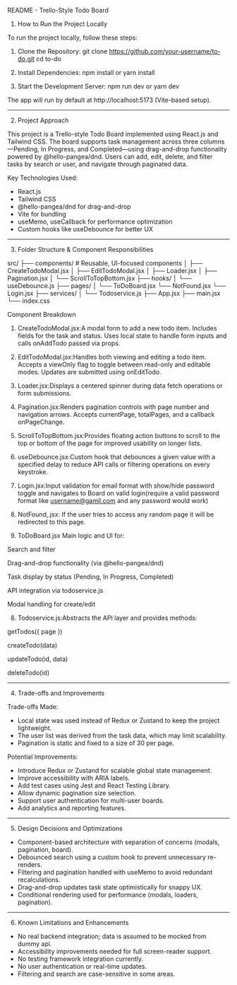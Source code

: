 README - Trello-Style Todo Board
1. How to Run the Project Locally

To run the project locally, follow these steps:

1. Clone the Repository:
   git clone https://github.com/your-username/to-do.git
   cd to-do

2. Install Dependencies:
   npm install
   or
   yarn install

3. Start the Development Server:
   npm run dev
   or
   yarn dev

The app will run by default at http://localhost:5173 (Vite-based setup).

------------------------------------------------------------

2. Project Approach

This project is a Trello-style Todo Board implemented using React.js and Tailwind CSS. The board supports task management across three columns—Pending, In Progress, and Completed—using drag-and-drop functionality powered by @hello-pangea/dnd. Users can add, edit, delete, and filter tasks by search or user, and navigate through paginated data.

Key Technologies Used:
- React.js
- Tailwind CSS
- @hello-pangea/dnd for drag-and-drop
- Vite for bundling
- useMemo, useCallback for performance optimization
- Custom hooks like useDebounce for better UX

-------------------------------------------------------------

3. Folder Structure & Component Responsibilities

src/
├── components/           # Reusable, UI-focused components
│   ├── CreateTodoModal.jsx
│   ├── EditTodoModal.jsx
│   ├── Loader.jsx
│   ├── Pagination.jsx
│   └── ScrollToTopBottom.jsx
├── hooks/
│   └── useDebounce.js
├── pages/
│   └── ToDoBoard.jsx
    └── NotFound.jsx
    └── Login.jsx
├── services/
│   └── Todoservice.js
├── App.jsx
├── main.jsx
└── index.css

Component Breakdown

1. CreateTodoModal.jsx:A modal form to add a new todo item. Includes fields for the task and status. Uses local state to handle form inputs and calls onAddTodo passed via props.

2. EditTodoModal.jsx:Handles both viewing and editing a todo item. Accepts a viewOnly flag to toggle between read-only and editable modes. Updates are submitted using onEditTodo.

3. Loader.jsx:Displays a centered spinner during data fetch operations or form submissions.

4. Pagination.jsx:Renders pagination controls with page number and navigation arrows. Accepts currentPage, totalPages, and a callback onPageChange.

5. ScrollToTopBottom.jsx:Provides floating action buttons to scroll to the top or bottom of the page for improved usability on longer lists.

6. useDebounce.jsx:Custom hook that debounces a given value with a specified delay to reduce API calls or filtering operations on every keystroke.

7. Login.jsx:Input validation for email format with show/hide password toggle and navigates to Board on valid login(require a valid password format like username@gamil.com and any password would work)

8. NotFound,.jsx: If the user tries to access any random page it will be redirected to this page.

9. ToDoBoard.jsx
Main logic and UI for:

Search and filter

Drag-and-drop functionality (via @hello-pangea/dnd)

Task display by status (Pending, In Progress, Completed)

API integration via todoservice.js

Modal handling for create/edit

8. Todoservice.js:Abstracts the API layer and provides methods:

getTodos({ page })

createTodo(data)

updateTodo(id, data)

deleteTodo(id)

-------------------------------------------------------------

4. Trade-offs and Improvements

Trade-offs Made:
- Local state was used instead of Redux or Zustand to keep the project lightweight.
- The user list was derived from the task data, which may limit scalability.
- Pagination is static and fixed to a size of 30 per page.

Potential Improvements:
- Introduce Redux or Zustand for scalable global state management.
- Improve accessibility with ARIA labels.
- Add test cases using Jest and React Testing Library.
- Allow dynamic pagination size selection.
- Support user authentication for multi-user boards.
- Add analytics and reporting features.

------------------------------------------------------------

5. Design Decisions and Optimizations

- Component-based architecture with separation of concerns (modals, pagination, board).
- Debounced search using a custom hook to prevent unnecessary re-renders.
- Filtering and pagination handled with useMemo to avoid redundant recalculations.
- Drag-and-drop updates task state optimistically for snappy UX.
- Conditional rendering used for performance (modals, loaders, pagination).

-------------------------------------------------------------

6. Known Limitations and Enhancements

- No real backend integration; data is assumed to be mocked from dummy api.
- Accessibility improvements needed for full screen-reader support.
- No testing framework integration currently.
- No user authentication or real-time updates.
- Filtering and search are case-sensitive in some areas.



